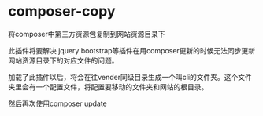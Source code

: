 # composer-copy
将composer中第三方资源包复制到网站资源目录下

此插件将要解决 jquery bootstrap等插件在用composer更新的时候无法同步更新网站资源目录下的对应文件的问题。

加载了此插件以后，将会在往vender同级目录生成一个叫cli的文件夹。这个文件夹里会有一个配置文件，将配置要移动的文件夹和网站的根目录。

然后再次使用composer update